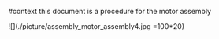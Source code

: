 #context
this document is a procedure for the motor assembly

 ![](./picture/assembly_motor_assembly4.jpg =100*20)

